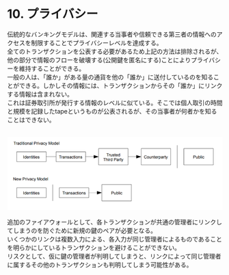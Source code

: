 # 10. プライバシー
伝統的なバンキングモデルは、関連する当事者や信頼できる第三者の情報へのアクセスを制限することでプライバシーレベルを達成する。  
全てのトランザクションを公表する必要があるため上記の方法は排除されるが、他の部分で情報のフローを破壊する(公開鍵を匿名にする)ことによりプライバシーを維持することができる。  
一般の人は、「誰か」がある量の通貨を他の「誰か」に送付しているのを知ることができる。しかしその情報には、トランザクションからその「誰か」にリンクする情報は含まれない。  
これは証券取引所が発行する情報のレベルに似ている。そこでは個人取引の時間と規模を記録したtapeというものが公表されるが、その当事者が何者かを知ることはできない。

<br>
<img src="images/fig10_1.png" alt="figure4_1" title="figure4_1">
<br>

追加のファイアウォールとして、各トランザクションが共通の管理者にリンクしてしまうのを防ぐために新規の鍵のペアが必要となる。  
いくつかのリンクは複数入力による、各入力が同じ管理者によるものであることを明らかにしているトランザクションを避けることができない。  
リスクとして、仮に鍵の管理者が判明してしまうと、リンクによって同じ管理者に属するその他のトランザクションも判明してしまう可能性がある。